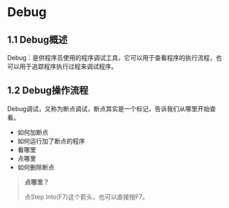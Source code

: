 # Debug

## 1.1 Debug概述

Debug：是供程序员使用的程序调试工具，它可以用于查看程序的执行流程，也可以用于追踪程序执行过程来调试程序。

## 1.2 Debug操作流程

Debug调试，又称为断点调试，断点其实是一个标记，告诉我们从哪里开始查看。

- 如何加断点
- 如何运行加了断点的程序
- 看哪里
- 点哪里
- 如何删除断点

> **点哪里？**
>
>  点Step Into(F7)这个箭头，也可以直接按F7。

